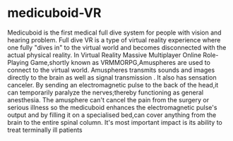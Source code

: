 # medicuboid-VR
Medicuboid is the first medical full dive system for people with vision and hearing problem.
Full dive VR is a type of virtual reality experience where one fully "dives in" to the virtual world and becomes disconnected with the actual physical reality.
In Virtual Reality Massive Multiplayer Online Role-Playing Game,shortly known as VRMMORPG,Amuspheres are used to connect to the virtual world.
Amuspheres transmits sounds and images directly to the brain as well as signal transmission .
It also has sensation canceler.
By sending an electromagnetic pulse to the back of the head,it can temporarily paralyze the nerves;thereby functioning as general anesthesia.
The amusphere can't cancel the pain from the surgery or serious illness so the medicuboid enhances the electromagnetic pulse's output and by filling it on a specialised bed,can cover anything from the brain to the entire spinal column.
It's most important impact is its ability to treat terminally ill patients
